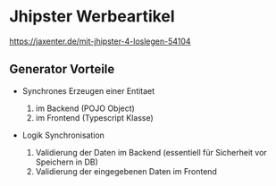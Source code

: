 Jhipster Werbeartikel
=====================

https://jaxenter.de/mit-jhipster-4-loslegen-54104

## Generator Vorteile
- Synchrones Erzeugen einer Entitaet
	1. im Backend (POJO Object)
	2. im Frontend (Typescript Klasse)


- Logik Synchronisation
	1. Validierung der Daten im Backend (essentiell für Sicherheit vor Speichern in DB)
	2. Validierung der eingegebenen Daten im Frontend
